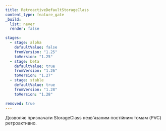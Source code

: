 ```yaml
---
title: RetroactiveDefaultStorageClass
content_type: feature_gate
_build:
  list: never
  render: false

stages:
  - stage: alpha 
    defaultValue: false
    fromVersion: "1.25"
    toVersion: "1.25"
  - stage: beta 
    defaultValue: true
    fromVersion: "1.26"
    toVersion: "1.27"
  - stage: stable
    defaultValue: true
    fromVersion: "1.28"
    toVersion: "1.28"

removed: true
---
```

Дозволяє призначати StorageClass незвʼязаним постійним томам (PVC) ретроактивно.
